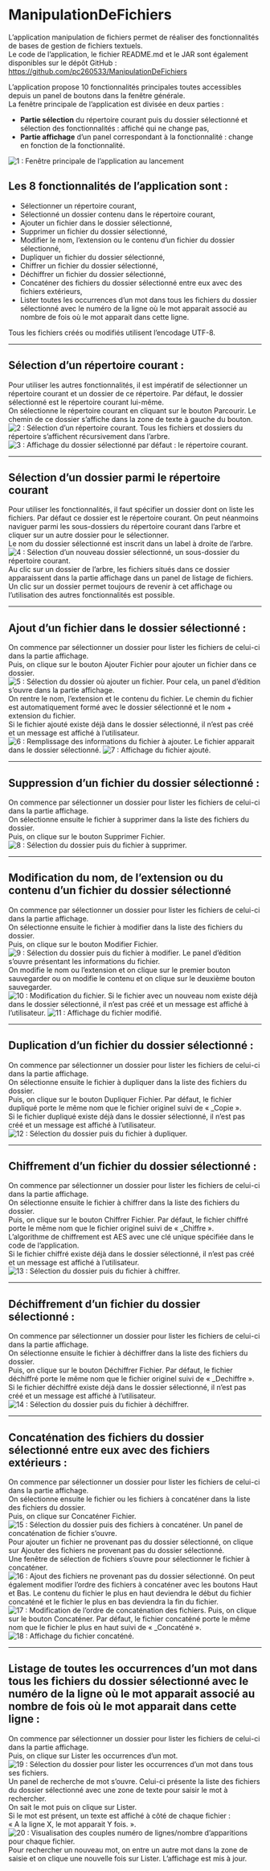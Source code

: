 # ManipulationDeFichiers
L’application manipulation de fichiers permet de réaliser des fonctionnalités de bases de gestion de fichiers textuels.  
Le code de l’application, le fichier README.md et le JAR sont également disponibles sur le dépôt GitHub :  
https://github.com/pc260533/ManipulationDeFichiers

L’application propose 10 fonctionnalités principales toutes accessibles depuis un panel de boutons dans la fenêtre générale.  
La fenêtre principale de l’application est divisée en deux parties : 
-	__Partie sélection__ du répertoire courant puis du dossier sélectionné et sélection des fonctionnalités : affiché qui ne change pas,
-	__Partie affichage__ d’un panel correspondant à la fonctionnalité : change en fonction de la fonctionnalité.

![1 : Fenêtre principale de l’application au lancement](../screenshots/screenshots/1.png?raw=true "Fenêtre principale de l’application au lancement.")

## Les 8 fonctionnalités de l’application sont :
-	Sélectionner un répertoire courant,
-	Sélectionné un dossier contenu dans le répertoire courant,
-	Ajouter un fichier dans le dossier sélectionné,
-	Supprimer un fichier du dossier sélectionné,
-	Modifier le nom, l’extension ou le contenu d’un fichier du dossier sélectionné,
-	Dupliquer un fichier du dossier sélectionné,
-	Chiffrer un fichier du dossier sélectionné,
-	Déchiffrer un fichier du dossier sélectionné,
-	Concaténer des fichiers du dossier sélectionné entre eux avec des fichiers extérieurs,
-	Lister toutes les occurrences d’un mot dans tous les fichiers du dossier sélectionné avec le numéro de la ligne où le mot apparait associé au nombre de fois où le mot apparait dans cette ligne.

Tous les fichiers créés ou modifiés utilisent l’encodage UTF-8.

---

## Sélection d’un répertoire courant :
Pour utiliser les autres fonctionnalités, il est impératif de sélectionner un répertoire courant et un dossier de ce répertoire. Par défaut, le dossier sélectionné est le répertoire courant lui-même.  
On sélectionne le répertoire courant en cliquant sur le bouton Parcourir. Le chemin de ce dossier s’affiche dans la zone de texte à gauche du bouton.  
![2 : Sélection d’un répertoire courant.](../screenshots/screenshots/2.png?raw=true "Sélection d’un répertoire courant.")
Tous les fichiers et dossiers du répertoire s’affichent récursivement dans l’arbre.
![3 : Affichage du dossier sélectionné par défaut : le répertoire courant.](../screenshots/screenshots/3.png?raw=true "Affichage du dossier sélectionné par défaut : le répertoire courant.")

---

## Sélection d’un dossier parmi le répertoire courant
Pour utiliser les fonctionnalités, il faut spécifier un dossier dont on liste les fichiers. Par défaut ce dossier est le répertoire courant. On peut néanmoins naviguer parmi les sous-dossiers du répertoire courant dans l’arbre et cliquer sur un autre dossier pour le sélectionner.  
Le nom du dossier sélectionné est inscrit dans un label à droite de l’arbre.
![4 : Sélection d’un nouveau dossier sélectionné, un sous-dossier du répertoire courant.](../screenshots/screenshots/4.png?raw=true "Sélection d’un nouveau dossier sélectionné, un sous-dossier du répertoire courant.")
Au clic sur un dossier de l’arbre, les fichiers situés dans ce dossier apparaissent dans la partie affichage dans un panel de listage de fichiers.  
Un clic sur un dossier permet toujours de revenir à cet affichage ou l’utilisation des autres fonctionnalités est possible.

---

## Ajout d’un fichier dans le dossier sélectionné :
On commence par sélectionner un dossier pour lister les fichiers de celui-ci dans la partie affichage.  
Puis, on clique sur le bouton Ajouter Fichier pour ajouter un fichier dans ce dossier.  
![5 : Sélection du dossier où ajouter un fichier.](../screenshots/screenshots/5.png?raw=true "Sélection du dossier où ajouter un fichier.")
Pour cela, un panel d’édition s’ouvre dans la partie affichage.  
On rentre le nom, l’extension et le contenu du fichier. Le chemin du fichier est automatiquement formé avec le dossier sélectionné et le nom + extension du fichier.  
Si le fichier ajouté existe déjà dans le dossier sélectionné, il n’est pas créé et un message est affiché à l’utilisateur.
![6 : Remplissage des informations du fichier à ajouter.](../screenshots/screenshots/6.png?raw=true "Remplissage des informations du fichier à ajouter.")
Le fichier apparait dans le dossier sélectionné.
![7 : Affichage du fichier ajouté.](../screenshots/screenshots/7.png?raw=true "Affichage du fichier ajouté.")

---

## Suppression d’un fichier du dossier sélectionné :
On commence par sélectionner un dossier pour lister les fichiers de celui-ci dans la partie affichage.  
On sélectionne ensuite le fichier à supprimer dans la liste des fichiers du dossier.  
Puis, on clique sur le bouton Supprimer Fichier.
![8 : Sélection du dossier puis du fichier à supprimer.](../screenshots/screenshots/8.png?raw=true "Sélection du dossier puis du fichier à supprimer.")

---

## Modification du nom, de l’extension ou du contenu d’un fichier du dossier sélectionné
On commence par sélectionner un dossier pour lister les fichiers de celui-ci dans la partie affichage.  
On sélectionne ensuite le fichier à modifier dans la liste des fichiers du dossier.  
Puis, on clique sur le bouton Modifier Fichier.
![9 : Sélection du dossier puis du fichier à modifier.](../screenshots/screenshots/9.png?raw=true "Sélection du dossier puis du fichier à modifier.")
Le panel d’édition s’ouvre présentant les informations du fichier.  
On modifie le nom ou l’extension et on clique sur le premier bouton sauvegarder ou on modifie le contenu et on clique sur le deuxième bouton sauvegarder.  
![10 : Modification du fichier.](../screenshots/screenshots/10.png?raw=true "Modification du fichier.")
Si le fichier avec un nouveau nom existe déjà dans le dossier sélectionné, il n’est pas créé et un message est affiché à l’utilisateur.
![11 : Affichage du fichier modifié.](../screenshots/screenshots/11.png?raw=true "Affichage du fichier modifié.")

---

## Duplication d’un fichier du dossier sélectionné :
On commence par sélectionner un dossier pour lister les fichiers de celui-ci dans la partie affichage.  
On sélectionne ensuite le fichier à dupliquer dans la liste des fichiers du dossier.  
Puis, on clique sur le bouton Dupliquer Fichier. Par défaut, le fichier dupliqué porte le même nom que le fichier originel suivi de « _Copie ».  
Si le fichier dupliqué existe déjà dans le dossier sélectionné, il n’est pas créé et un message est affiché à l’utilisateur.
![12 : Sélection du dossier puis du fichier à dupliquer.](../screenshots/screenshots/12.png?raw=true "Sélection du dossier puis du fichier à dupliquer.")

---

## Chiffrement d’un fichier du dossier sélectionné :
On commence par sélectionner un dossier pour lister les fichiers de celui-ci dans la partie affichage.  
On sélectionne ensuite le fichier à chiffrer dans la liste des fichiers du dossier.  
Puis, on clique sur le bouton Chiffrer Fichier. Par défaut, le fichier chiffré porte le même nom que le fichier originel suivi de « _Chiffre ».  
L’algorithme de chiffrement est AES avec une clé unique spécifiée dans le code de l’application.  
Si le fichier chiffré existe déjà dans le dossier sélectionné, il n’est pas créé et un message est affiché à l’utilisateur.
![13 : Sélection du dossier puis du fichier à chiffrer.](../screenshots/screenshots/13.png?raw=true "Sélection du dossier puis du fichier à chiffrer.")

---

## Déchiffrement d’un fichier du dossier sélectionné :
On commence par sélectionner un dossier pour lister les fichiers de celui-ci dans la partie affichage.  
On sélectionne ensuite le fichier à déchiffrer dans la liste des fichiers du dossier.  
Puis, on clique sur le bouton Déchiffrer Fichier. Par défaut, le fichier déchiffré porte le même nom que le fichier originel suivi de « _Dechiffre ».  
Si le fichier déchiffré existe déjà dans le dossier sélectionné, il n’est pas créé et un message est affiché à l’utilisateur.
![14 : Sélection du dossier puis du fichier à déchiffrer.](../screenshots/screenshots/14.png?raw=true "Sélection du dossier puis du fichier à déchiffrer.")

---

## Concaténation des fichiers du dossier sélectionné entre eux avec des fichiers extérieurs :
On commence par sélectionner un dossier pour lister les fichiers de celui-ci dans la partie affichage.  
On sélectionne ensuite le fichier ou les fichiers à concaténer dans la liste des fichiers du dossier.  
Puis, on clique sur Concaténer Fichier.  
![15 : Sélection du dossier puis des fichiers à concaténer.](../screenshots/screenshots/15.png?raw=true "Sélection du dossier puis des fichiers à concaténer.")
Un panel de concaténation de fichier s’ouvre.  
Pour ajouter un fichier ne provenant pas du dossier sélectionné, on clique sur Ajouter des fichiers ne provenant pas du dossier sélectionné.  
Une fenêtre de sélection de fichiers s’ouvre pour sélectionner le fichier à concaténer.  
![16 : Ajout des fichiers ne provenant pas du dossier sélectionné.](../screenshots/screenshots/16.png?raw=true "Ajout des fichiers ne provenant pas du dossier sélectionné.")
On peut également modifier l’ordre des fichiers à concaténer avec les boutons Haut et Bas. Le contenu du fichier le plus en haut deviendra le début du fichier concaténé et le fichier le plus en bas deviendra la fin du fichier.  
![17 : Modification de l’ordre de concaténation des fichiers.](../screenshots/screenshots/17.png?raw=true "Modification de l’ordre de concaténation des fichiers.")
Puis, on clique sur le bouton Concaténer. Par défaut, le fichier concaténé porte le même nom que le fichier le plus en haut suivi de « _Concaténé ».  
![18 : Affichage du fichier concaténé.](../screenshots/screenshots/18.png?raw=true "Affichage du fichier concaténé.")

---

## Listage de toutes les occurrences d’un mot dans tous les fichiers du dossier sélectionné avec le numéro de la ligne où le mot apparait associé au nombre de fois où le mot apparait dans cette ligne :
On commence par sélectionner un dossier pour lister les fichiers de celui-ci dans la partie affichage.  
Puis, on clique sur Lister les occurrences d’un mot.  
![19 : Sélection du dossier pour lister les occurrences d’un mot dans tous ses fichiers.](../screenshots/screenshots/19.png?raw=true "Sélection du dossier pour lister les occurrences d’un mot dans tous ses fichiers.")
Un panel de recherche de mot s’ouvre. Celui-ci présente la liste des fichiers du dossier sélectionné avec une zone de texte pour saisir le mot à rechercher.  
On sait le mot puis on clique sur Lister.  
Si le mot est présent, un texte est affiché à côté de chaque fichier :   
« A la ligne X, le mot apparait Y fois. ».
![20 : Visualisation des couples numéro de lignes/nombre d’apparitions pour chaque fichier.](../screenshots/screenshots/20.png?raw=true "Visualisation des couples numéro de lignes/nombre d’apparitions pour chaque fichier.")
Pour rechercher un nouveau mot, on entre un autre mot dans la zone de saisie et on clique une nouvelle fois sur Lister. L’affichage est mis à jour.
